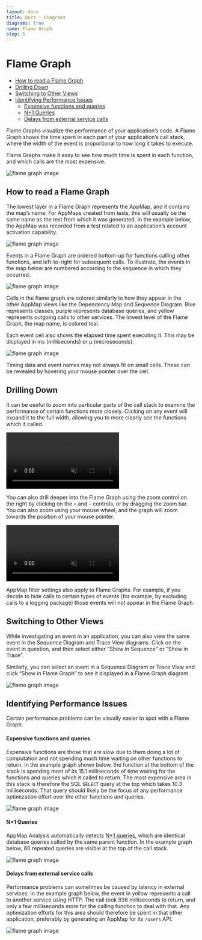 ```yaml
---
layout: docs
title: Docs - Diagrams
diagrams: true
name: Flame Graph
step: 5
---
```


# Flame Graph

- [How to read a Flame Graph](#how-to-read-a-flame-graph)
- [Drilling Down](#drilling-down)
- [Switching to Other Views](#switching-to-other-views)
- [Identifying Performance Issues](#identifying-performance-issues)
  - [Expensive functions and queries](#expensive-functions-and-queries)
  - [N+1 Queries](#n1-queries)
  - [Delays from external service calls](#delays-from-external-service-calls)

Flame Graphs visualize the performance of your application’s code. A Flame Graph shows the time spent in each part of your application’s call stack, where the width of the event is proportional to how long it takes to execute.

Flame Graphs make it easy to see how much time is spent in each function, and which calls are the most expensive.

![flame graph image](/assets/img/docs/flamegraph-5.webp)

## How to read a Flame Graph

The lowest layer in a Flame Graph represents the AppMap, and it contains the map’s name. For AppMaps created from tests, this will usually be the same name as the test from which it was generated. In the example below, the AppMap was recorded from a test related to an application’s account activation capability.

![flame graph image](/assets/img/docs/flamegraph-8.webp)

Events in a Flame Graph are ordered bottom-up for functions calling other functions, and left-to-right for subsequent calls. To illustrate, the events in the map below are numbered according to the sequence in which they occurred.

![flame graph image](/assets/img/docs/flamegraph-9.png)

Cells in the flame graph are colored similarly to how they appear in the other AppMap views like the Dependency Map and Sequence Diagram. Blue represents classes, purple represents database queries, and yellow represents outgoing calls to other services. The lowest level of the Flame Graph, the map name, is colored teal.

Each event cell also shows the elapsed time spent executing it. This may be displayed in ms (milliseconds) or µ (microseconds). 

![flame graph image](/assets/img/docs/flamegraph-4.png)

Timing data and event names may not always fit on small cells. These can be revealed by hovering your mouse pointer over the cell.

## Drilling Down

It can be useful to zoom into particular parts of the call stack to examine the performance of certain functions more closely. Clicking on any event will expand it to the full width, allowing you to more clearly see the functions which it called.

<div class="video-container">
  <video playsinline loop autoplay muted>
    <source src="/assets/img/docs/flamegraph-6.mp4" type="video/mp4">
  </video>
</div>

You can also drill deeper into the Flame Graph using the zoom control on the right by clicking on the `+` and `-` controls, or by dragging the zoom bar. You can also zoom using your mouse wheel, and the graph will zoom towards the position of your mouse pointer.

<div class="video-container">
  <video playsinline loop autoplay muted>
    <source src="/assets/img/docs/flamegraph-2.mp4" type="video/mp4">
  </video>
</div>

AppMap filter settings also apply to Flame Graphs. For example, if you decide to hide calls to certain types of events (for example, by excluding calls to a logging package) those events will not appear in the Flame Graph. 

## Switching to Other Views

While investigating an event in an application, you can also view the same event in the Sequence Diagram and Trace View diagrams. Click on the event in question, and then select either “Show in Sequence” or “Show in Trace”.

Similarly, you can select an event in a Sequence Diagram or Trace View and click “Show in Flame Graph” to see it displayed in a Flame Graph diagram.

![flame graph image](/assets/img/docs/flamegraph-7.gif)

## Identifying Performance Issues

Certain performance problems can be visually easier to spot with a Flame Graph.

#### Expensive functions and queries

Expensive functions are those that are slow due to them doing a lot of computation and not spending much time waiting on other functions to return. In the example graph shown below, the function at the bottom of the stack is spending most of its 15.1 milliseconds of time waiting for the functions and queries which it called to return. The most expensive area in this stack is therefore the SQL `SELECT` query at the top which takes 10.3 milliseconds. That query should likely be the focus of any performance optimization effort over the other functions and queries.

![flame graph image](/assets/img/docs/flamegraph-expensive.png)

#### N+1 Queries

AppMap Analysis automatically detects [N+1 queries](/docs/reference/analysis-rules#n-plus-one-query), which are identical database queries called by the same parent function. In the example graph below, 60 repeated queries are visible at the top of the call stack.

![flame graph image](/assets/img/docs/flamegraph-1.gif)

#### Delays from external service calls

Performance problems can sometimes be caused by latency in external services. In the example graph below, the event in yellow represents a call to another service using HTTP. The call took 936 milliseconds to return, and only a few milliseconds more for the calling function to deal with that. Any optimization efforts for this area should therefore be spent in that other application, preferably by generating an AppMap for its `/users` API.

![flame graph image](/assets/img/docs/flamegraph-external-svc.png)
